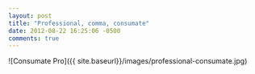 ```yaml
---
layout: post
title: "Professional, comma, consumate"
date: 2012-08-22 16:25:06 -0500
comments: true
---
```


![Consumate Pro]({{ site.baseurl}}/images/professional-consumate.jpg)
